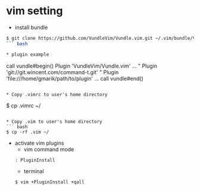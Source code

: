 # vim setting

* install bundle  
``` bash
$ git clone https://github.com/VundleVim/Vundle.vim.git ~/.vim/bundle/Vundle.vim  
``` bash

* plugin example  
```
call vundle#begin()
Plugin 'VundleVim/Vundle.vim'
...
" Plugin 'git://git.wincent.com/command-t.git'
" Plugin 'file:///home/gmarik/path/to/plugin'
...
call vundle#end()
```

* Copy .vimrc to user's home directory  
```
$ cp .vimrc ~/  
```

* Copy .vim to user's home directory  
``` bash
$ cp -rf .vim ~/  
```

* activate vim plugins  
  - vim command mode  
  ```
  : PluginInstall
  ```
  - terminal  
  ``` bash
  $ vim +PluginInstall +qall  
  ```
  
